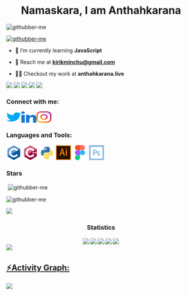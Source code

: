 <h1 align="center">Namaskara, I am Anthahkarana</h1>
<p align="left"> <img src="https://komarev.com/ghpvc/?username=githubber-me&label=Profile%20views&color=0e75b6&style=flat" alt="githubber-me" /> </p>

<p align="left"> <a href="https://github.com/ryo-ma/github-profile-trophy"><img src="https://github-profile-trophy.vercel.app/?username=githubber-me&theme=alduin" alt="githubber-me" /></a> </p>

- 🌱 I’m currently learning **JavaScript**

- 💬 Reach me at **kirikminchu@gmail.com**
- 👨‍💻 Checkout my work at **anthahkarana.live**

<div> <a href="https://twitter.com/me_minchu" target="_blank"><img src="https://img.shields.io/badge/Twitter-1DA1F2?style=for-the-badge&logo=twitter&logoColor=white" target="_blank"></a>
<a href="https://www.linkedin.com/in/anthahkarana" target="_blank"><img src="https://img.shields.io/badge/LinkedIn-0077B5?style=for-the-badge&logo=linkedin&logoColor=white" target="_blank"></a>
<a href="https://github.com/githubber-me" target="_blank"><img src="https://img.shields.io/badge/GitHub-100000?style=for-the-badge&logo=github&logoColor=white" target="_blank"></a>
<a href="https://instagram.com/meminchu" target="_blank"><img src="https://img.shields.io/badge/Instagram-E4405F?style=for-the-badge&logo=instagram&logoColor=white" target="_blank"></a>
<a href = "mailto:kirikminchu@gmail.com"><img src="https://img.shields.io/badge/-Gmail-%23333?style=for-the-badge&logo=gmail&logoColor=white" target="_blank"></a>
</div><h3 align="left">Connect with me:</h3>
<p align="left">
<a href="https://twitter.com/me_minchu" target="blank"><img align="center" src="https://raw.githubusercontent.com/teamedwardforever/Readme-Generator/71f25dd8b98329b168142a6b782a107b75eab178/svg/Social/twitter.svg" alt="me_minchu" height="30" width="40" /></a><a href="https://linkedin.com/in/anthahkarana" target="blank"><img align="center" src="https://raw.githubusercontent.com/teamedwardforever/Readme-Generator/71f25dd8b98329b168142a6b782a107b75eab178/svg/Social/linked-in-alt.svg" alt="anthahkarana" height="30" width="40" /></a><a href="https://instagram.com/meminchu" target="blank"><img align="center" src="https://raw.githubusercontent.com/teamedwardforever/Readme-Generator/71f25dd8b98329b168142a6b782a107b75eab178/svg/Social/instagram.svg" alt="meminchu" height="30" width="40" /></a></p>

<h3 align="left">Languages and Tools:</h3>
<p align="left">
<img src="https://raw.githubusercontent.com/teamedwardforever/Readme-Generator/71f25dd8b98329b168142a6b782a107b75eab178/svg/Skills/Languages/c-original.svg" alt="C" width="40" height="40"/>
<img src="https://raw.githubusercontent.com/teamedwardforever/Readme-Generator/71f25dd8b98329b168142a6b782a107b75eab178/svg/Skills/Languages/cplusplus-original.svg" alt="CPP" width="40" height="40"/>
<img src="https://raw.githubusercontent.com/teamedwardforever/Readme-Generator/71f25dd8b98329b168142a6b782a107b75eab178/svg/Skills/Languages/python-original.svg" alt="Python" width="40" height="40"/>
<img src="https://raw.githubusercontent.com/teamedwardforever/Readme-Generator/71f25dd8b98329b168142a6b782a107b75eab178/svg/Skills/Software/adobe_illustrator-icon%20(1).svg" alt="Adobe Illustrator" width="40" height="40"/>
<img src="https://raw.githubusercontent.com/teamedwardforever/Readme-Generator/71f25dd8b98329b168142a6b782a107b75eab178/svg/Skills/Software/figma-icon.svg" alt="Figma" width="40" height="40"/>
<img src="https://raw.githubusercontent.com/teamedwardforever/Readme-Generator/71f25dd8b98329b168142a6b782a107b75eab178/svg/Skills/Software/photoshop-line.svg" alt="Photoshop" width="40" height="40"/>
</p>

<h3 align="left">Stars</h3>
<p>&nbsp;<img align="center" height="180em" src="https://github-readme-stats.vercel.app/api?username=githubber-me&show_icons=true&locale=en&theme=sunset-gradient" alt="githubber-me" /></p>

<p><img align="center" height="180em" src="https://github-readme-streak-stats.herokuapp.com/?user=githubber-me&theme=garden" alt="githubber-me" /></p>

<img src="https://user-images.githubusercontent.com/73097560/115834477-dbab4500-a447-11eb-908a-139a6edaec5c.gif"><h3 align="center">Statistics</h3>
<div align="center">
<a href="https://github.com/githubber-me">
<img align="center" src="http://github-profile-summary-cards.vercel.app/api/cards/stats?username=githubber-me&theme=panda" height="180em" />
<img align="center" src="http://github-profile-summary-cards.vercel.app/api/cards/most-commit-language?username=githubber-me&theme=panda" height="180em" />
<img align="center" src="http://github-profile-summary-cards.vercel.app/api/cards/repos-per-language?username=githubber-me&theme=panda" height="180em" />
<img align="center" src="http://github-profile-summary-cards.vercel.app/api/cards/productive-time?username=githubber-me&theme=panda" height="180em" />
<img align="center" src="http://github-profile-summary-cards.vercel.app/api/cards/profile-details?username=githubber-me&theme=panda" height="180em" />
</div>
<img src="https://user-images.githubusercontent.com/73097560/115834477-dbab4500-a447-11eb-908a-139a6edaec5c.gif"><h2 align="left">⚡Activity Graph:</h2>
<img align="center" src="https://github-readme-activity-graph.vercel.app/graph?username=githubber-me&theme=react"/>
